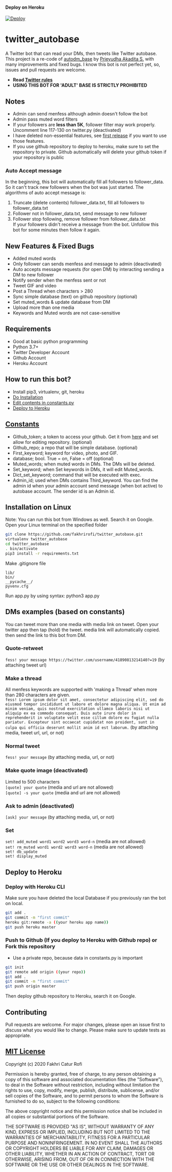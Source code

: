 
#### Deploy on Heroku
[![Deploy](https://www.herokucdn.com/deploy/button.svg)](https://heroku.com/deploy?template=https://github.com/bulanbintang69/twitter_autobase)</br>



# twitter_autobase
A Twitter bot that can read your DMs, then tweets like Twitter autobase. This project is a re-code of [autodm_base](https://github.com/ydhnwb/autodm_base) by [Prieyudha Akadita S.](https://github.com/ydhnwb) with many improvements and fixed bugs. I know this bot is not perfect yet, so, issues and pull requests are welcome.

- **Read [Twitter rules](https://help.twitter.com/en/rules-and-policies/twitter-search-policies)** <br>
- **USING THIS BOT FOR 'ADULT' BASE IS STRICTLY PROHIBITED** <br>

## Notes
- Admin can send menfess although admin doesn't follow the bot
- Admin pass muted word filters
- If your followers are **less than 5K**, follower filter may work properly. Uncomment line 117-130 on twitter.py (deactivated)
- I have deleted non-essential features, see [first release](https://github.com/fakhrirofi/twitter_autobase/releases/tag/v1.0) if you want to use those features.
- If you use github repository to deploy to heroku, make sure to set the repository to private. Github automatically will delete your github token if your repository is public

### Auto Accept message 
In the beginning, this bot will automatically fill all followers to follower_data. So it can't track new followers when the bot was just started. The algorithms of auto accept message is:
1. Truncate (delete contents) follower_data.txt, fill all followers to follower_data.txt
2. Follower not in follower_data.txt, send message to new follower
3. Follower stop following, remove follower from follower_data.txt <br>
If your followers didn't receive a message from the bot. Unfollow this bot for some minutes then follow it again.

## New Features & Fixed Bugs
- Added muted words
- Only follower can sends menfess and message to admin (deactivated)
- Auto accepts message requests (for open DM) by interacting sending a DM to new follower
- Notify sender when the menfess sent or not
- Tweet GIF and video
- Post a Thread when characters > 280
- Sync simple database (text) on github repository (optional)
- Set muted_words & update database from DM
- Upload more than one media
- Keywords and Muted words are not case-sensitive

## Requirements
- Good at basic python programming
- Python 3.7+
- Twitter Developer Account
- Github Account
- Heroku Account

## How to run this bot?
- Install pip3, virtualenv, git, heroku
- [Do Installation](https://github.com/fakhrirofi/twitter_autobase#installation-on-linux)
- [Edit contents in constants.py](https://github.com/fakhrirofi/twitter_autobase#constants)
- [Deploy to Heroku](https://github.com/fakhrirofi/twitter_autobase#deploy-to-heroku)

## [Constants](https://github.com/fakhrirofi/twitter_autobase/blob/master/constants.py)
- Github_token; a token to access your github. Get it from [here](https://github.com/settings/tokens) and set allow for editing repository. (optional)
- Github_repo; a repo that will be simple database. (optional)
- First_keyword; keyword for video, photo, and GIF.
- database; bool. True = on, False = off (optional)
- Muted_words; when muted words in DMs. The DMs will be deleted.
- Set_keyword; when Set keywords in DMs, it will edit Muted_words.
- Dict_set_keyword; command that will be executed with exec.
- Admin_id; used when DMs contains Third_keyword. You can find the admin id when your admin account send message (when bot active) to autobase account. The sender id is an Admin id.

## Installation on Linux
Note: You can run this bot from Windows as well. Search it on Google. <br>
Open your Linux terminal on the specified folder <br>
```bash
git clone https://github.com/fakhrirofi/twitter_autobase.git
virtualenv twitter_autobase
cd twitter_autobase
. bin/activate
pip3 install -r requirements.txt
```
Make .gitignore file <br>
```
lib/
bin/
__pycache__/
pyvenv.cfg
```
Run app.py by using syntax: python3 app.py



## DMs examples (based on constants)
You can tweet more than one media with media link on tweet. Open your twitter app then tap (hold) the tweet. media link will automatically copied. then send the link to this bot from DM.
### Quote-retweet
`fess! your message https://twitter.com/username/41890813214140?=19` (by attaching tweet url)
### Make a thread
All menfess keywords are supported with 'making a Thread' when more than 280 characters are given. <br>
`fess! Lorem ipsum dolor sit amet, consectetur adipiscing elit, sed do eiusmod tempor incididunt ut labore et dolore magna aliqua. Ut enim ad minim veniam, quis nostrud exercitation ullamco laboris nisi ut aliquip ex ea commodo consequat. Duis aute irure dolor in reprehenderit in voluptate velit esse cillum dolore eu fugiat nulla pariatur. Excepteur sint occaecat cupidatat non proident, sunt in culpa qui officia deserunt mollit anim id est laborum.` (by attaching media, tweet url, url, or not)
### Normal tweet
`fess! your message` (by attaching media, url, or not)
### Make quote image (deactivated)
Limited to 500 characters <br>
`[quote] your quote` (media and url are not allowed) <br>
`[quote] -s your quote` (media and url are not allowed)
### Ask to admin (deactivated)
`[ask] your message` (by attaching media, url, or not)
### Set
`set! add_muted word1 word2 word3 word-n` (media are not allowed) <br>
`set! rm_muted word1 word2 word3 word-n` (media are not allowed) <br>
`set! db_update` <br>
`set! display_muted`


## Deploy to Heroku
### Deploy with Heroku CLI
Make sure you have deleted the local Database if you previously ran the bot on local.
```bash
git add .
git commit -m "first commit"
heroku git:remote -a ((your heroku app name))
git push heroku master
```
### Push to Github (If you deploy to Heroku with Github repo) or Fork this repository
- Use a private repo, because data in constants.py is important
```bash
git init
git remote add origin ((your repo))
git add .
git commit -m "first commit"
git push origin master
```
Then deploy github repository to Heroku, search it on Google. <br>


## Contributing
Pull requests are welcome. For major changes, please open an issue first to discuss what you would like to change. Please make sure to update tests as appropriate.

## [MIT License](https://github.com/fakhrirofi/twitter_autobase/blob/master/LICENSE)

Copyright (c) 2020 Fakhri Catur Rofi

Permission is hereby granted, free of charge, to any person obtaining a copy
of this software and associated documentation files (the "Software"), to deal
in the Software without restriction, including without limitation the rights
to use, copy, modify, merge, publish, distribute, sublicense, and/or sell
copies of the Software, and to permit persons to whom the Software is
furnished to do so, subject to the following conditions:

The above copyright notice and this permission notice shall be included in all
copies or substantial portions of the Software.

THE SOFTWARE IS PROVIDED "AS IS", WITHOUT WARRANTY OF ANY KIND, EXPRESS OR
IMPLIED, INCLUDING BUT NOT LIMITED TO THE WARRANTIES OF MERCHANTABILITY,
FITNESS FOR A PARTICULAR PURPOSE AND NONINFRINGEMENT. IN NO EVENT SHALL THE
AUTHORS OR COPYRIGHT HOLDERS BE LIABLE FOR ANY CLAIM, DAMAGES OR OTHER
LIABILITY, WHETHER IN AN ACTION OF CONTRACT, TORT OR OTHERWISE, ARISING FROM,
OUT OF OR IN CONNECTION WITH THE SOFTWARE OR THE USE OR OTHER DEALINGS IN THE
SOFTWARE.
